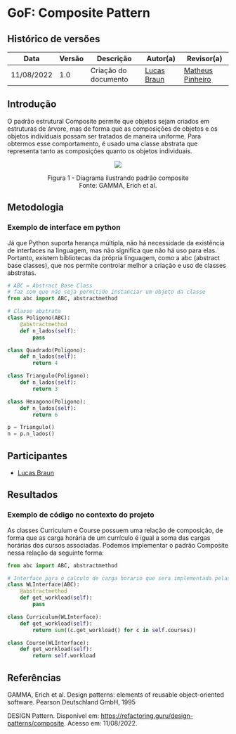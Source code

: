 # GoF: Composite Pattern

## Histórico de versões

| Data       | Versão | Descrição            | Autor(a)                                                                   | Revisor(a)                               |
| ---------- | ------ | -------------------- | -------------------------------------------------------------------------- | ---------------------------------------- |
| 11/08/2022 | 1.0    | Criação do documento | [Lucas Braun](https://github.com/lbvx) | [Matheus Pinheiro](https://github.com/matheuscvp) |

## Introdução

O padrão estrutural Composite permite que objetos sejam criados em estruturas de árvore, mas de forma que as composições de objetos e os objetos individuais possam ser tratados de maneira uniforme. Para obtermos esse comportamento, é usado uma classe abstrata que representa tanto as composições quanto os objetos individuais.

<p align="center">
    <img src="images/padroes-projeto/gofs-composite.png"/>
</p>
<p align = "center"> 
Figura 1 - Diagrama ilustrando padrão composite<br>
Fonte: GAMMA, Erich et al.
</p>

## Metodologia

### Exemplo de interface em python

Já que Python suporta herança múltipla, não há necessidade da existência de interfaces na linguagem, mas não significa que não há uso para elas. Portanto, existem bibliotecas da própria linguagem, como a abc (abstract base classes), que nos permite controlar melhor a criação e uso de classes abstratas.

```python
# ABC = Abstract Base Class
# faz com que não seja permitido instanciar um objeto da classe
from abc import ABC, abstractmethod

# Classe abstrata
class Poligono(ABC):
    @abstractmethod
    def n_lados(self):
        pass

class Quadrado(Poligono):
    def n_lados(self):
        return 4

class Triangulo(Poligono):
    def n_lados(self):
        return 3

class Hexagono(Poligono):
    def n_lados(self):
        return 6

p = Triangulo()
n = p.n_lados()

```

## Participantes

- [Lucas Braun](https://github.com/lbvx)

## Resultados

### Exemplo de código no contexto do projeto

As classes Curriculum e Course possuem uma relação de composição, de forma que as carga horária de um currículo é igual a soma das cargas horárias dos cursos associadas. Podemos implementar o padrão Composite nessa relação da seguinte forma:

```python
from abc import ABC, abstractmethod

# Interface para o calculo de carga horario que sera implementada pelas duas classes relacionadas
class WLInterface(ABC):
    @abstractmethod
    def get_workload(self):
        pass

class Curriculum(WLInterface):
    def get_workload(self):
        return sum((c.get_workload() for c in self.courses))

class Course(WLInterface):
    def get_workload(self):
        return self.workload

```

## Referências

GAMMA, Erich et al. Design patterns: elements of reusable object-oriented software. Pearson Deutschland GmbH, 1995

DESIGN Pattern. Disponível em: https://refactoring.guru/design-patterns/composite. Acesso em: 11/08/2022.